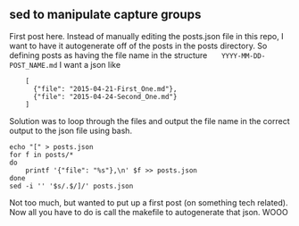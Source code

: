 sed to manipulate capture groups
-------------------

First post here.  Instead of manually editing the posts.json file in this repo, I want to have it autogenerate off of the posts in the posts directory. So defining posts as having the file name in the structure
```    YYYY-MM-DD-POST_NAME.md ```
I want a json like
```
    [
      {"file": "2015-04-21-First_One.md"},
      {"file": "2015-04-24-Second_One.md"}
    ]
```
Solution was to loop through the files and output the file name in the correct output to the json file using bash.
```
echo "[" > posts.json
for f in posts/*
do
    printf '{"file": "%s"},\n' $f >> posts.json
done
sed -i '' '$s/.$/]/' posts.json
```
Not too much, but wanted to put up a first post (on something tech related).
Now all you have to do is call the makefile to autogenerate that json. WOOO